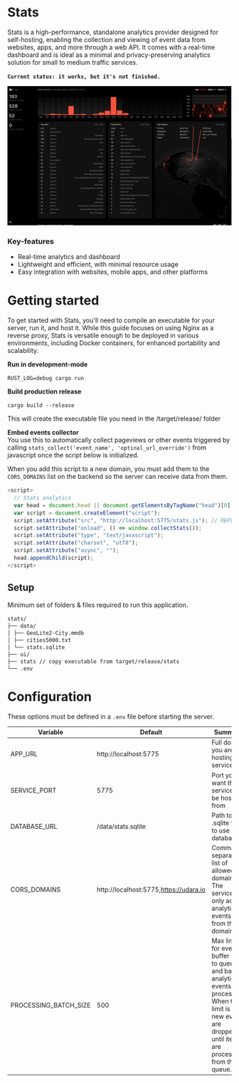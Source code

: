 # Stats

Stats is a high-performance, standalone analytics provider designed for self-hosting, enabling the collection and viewing of event data from websites, apps, and more through a web API. It comes with a real-time dashboard and is ideal as a minimal and privacy-preserving analytics solution for small to medium traffic services.

**`Current status: it works, but it's not finished.`**

![Stats dashboard on iPad](./preview.png)

### Key-features
- Real-time analytics and dashboard
- Lightweight and efficient, with minimal resource usage
- Easy integration with websites, mobile apps, and other platforms

# Getting started

To get started with Stats, you'll need to compile an executable for your server, run it, and host it. While this guide focuses on using Nginx as a reverse proxy, Stats is versatile enough to be deployed in various environments, including Docker containers, for enhanced portability and scalability.

**Run in development-mode**

```
RUST_LOG=debug cargo run
```

**Build production release**

```
cargo build --release
```
This will create the executable file you need in the /target/release/ folder

**Embed events collector** <br/>
You use this to automatically collect pageviews or other events triggered by calling `stats_collect('event_name', 'optinal_url_override')` from javascript once the script below is initialized.

When you add this script to a new domain, you must add them to the `CORS_DOMAINS` list on the backend so the server can receive data from them.

```js
<script>
  // Stats analytics
  var head = document.head || document.getElementsByTagName("head")[0];
  var script = document.createElement("script");
  script.setAttribute("src", "http://localhost:5775/stats.js"); // REPLACE WITH ACTUAL URL
  script.setAttribute("onload", () => window.collectStats());
  script.setAttribute("type", "text/javascript");
  script.setAttribute("charset", "utf8");
  script.setAttribute("async", "");
  head.appendChild(script);
</script>
```

## Setup

Minimum set of folders & files required to run this application.

```
stats/
├── data/
│ ├── GeoLite2-City.mmdb
│ ├── cities5000.txt 
│ └── stats.sqlite 
├── ui/
├── stats // copy executable from target/release/stats
└── .env
```

# Configuration

These options must be defined in a `.env` file before starting the server. 

|  Variable | Default  | Summary  |
|---|---|---|
|  APP_URL | http://localhost:5775  | Full domain you are hosting this service on  |
|  SERVICE_PORT | 5775  | Port you want the service to be hosted from  |
|  DATABASE_URL | /data/stats.sqlite  | Path to .sqlite file to use as database.  |
|  CORS_DOMAINS | http://localhost:5775,https://udara.io  | Comma-separated list of allowed domains. The service will only accept analytics events from these domains.   |
|  PROCESSING_BATCH_SIZE | 500  | Max limit for events buffer used to queue and batch analytics events for processing. When the limit is hit, new events are dropped until items are processed from the queue. |


